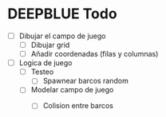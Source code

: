 # DEEPBLUE Todo #

- [ ] Dibujar el campo de juego
    - [ ] Dibujar grid
    - [ ] Añadir coordenadas (filas y columnas)
- [ ] Logica de juego
    - [ ] Testeo
        - [ ] Spawnear barcos random
    - [ ] Modelar campo de juego
        - [ ] Colision entre barcos
	
